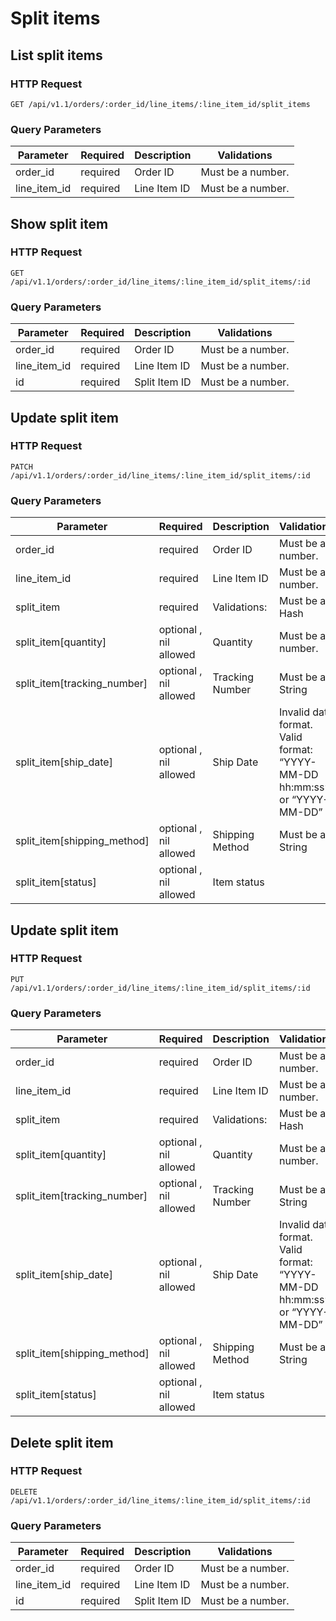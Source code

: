 #  Split items 

## List split items

### HTTP Request

`GET /api/v1.1/orders/:order_id/line_items/:line_item_id/split_items`

### Query Parameters

Parameter | Required | Description | Validations
--------- | -------- | ----------- | -----------
order_id  |  required  | Order ID |  Must be a number. 
line_item_id  |  required  | Line Item ID |  Must be a number. 


## Show split item

### HTTP Request

`GET /api/v1.1/orders/:order_id/line_items/:line_item_id/split_items/:id`

### Query Parameters

Parameter | Required | Description | Validations
--------- | -------- | ----------- | -----------
order_id  |  required  | Order ID |  Must be a number. 
line_item_id  |  required  | Line Item ID |  Must be a number. 
id  |  required  | Split Item ID |  Must be a number. 


## Update split item

### HTTP Request

`PATCH /api/v1.1/orders/:order_id/line_items/:line_item_id/split_items/:id`

### Query Parameters

Parameter | Required | Description | Validations
--------- | -------- | ----------- | -----------
order_id  |  required  | Order ID |  Must be a number. 
line_item_id  |  required  | Line Item ID |  Must be a number. 
split_item  |  required  | Validations: |  Must be a Hash 
split_item[quantity]  |  optional , nil allowed  | Quantity |  Must be a number. 
split_item[tracking_number]  |  optional , nil allowed  | Tracking Number |  Must be a String 
split_item[ship_date]  |  optional , nil allowed  | Ship Date |  Invalid date format. Valid format: “YYYY-MM-DD hh:mm:ss” or “YYYY-MM-DD” 
split_item[shipping_method]  |  optional , nil allowed  | Shipping Method |  Must be a String 
split_item[status]  |  optional , nil allowed  | Item status | 


## Update split item

### HTTP Request

`PUT /api/v1.1/orders/:order_id/line_items/:line_item_id/split_items/:id`

### Query Parameters

Parameter | Required | Description | Validations
--------- | -------- | ----------- | -----------
order_id  |  required  | Order ID |  Must be a number. 
line_item_id  |  required  | Line Item ID |  Must be a number. 
split_item  |  required  | Validations: |  Must be a Hash 
split_item[quantity]  |  optional , nil allowed  | Quantity |  Must be a number. 
split_item[tracking_number]  |  optional , nil allowed  | Tracking Number |  Must be a String 
split_item[ship_date]  |  optional , nil allowed  | Ship Date |  Invalid date format. Valid format: “YYYY-MM-DD hh:mm:ss” or “YYYY-MM-DD” 
split_item[shipping_method]  |  optional , nil allowed  | Shipping Method |  Must be a String 
split_item[status]  |  optional , nil allowed  | Item status | 


## Delete split item

### HTTP Request

`DELETE /api/v1.1/orders/:order_id/line_items/:line_item_id/split_items/:id`

### Query Parameters

Parameter | Required | Description | Validations
--------- | -------- | ----------- | -----------
order_id  |  required  | Order ID |  Must be a number. 
line_item_id  |  required  | Line Item ID |  Must be a number. 
id  |  required  | Split Item ID |  Must be a number. 


